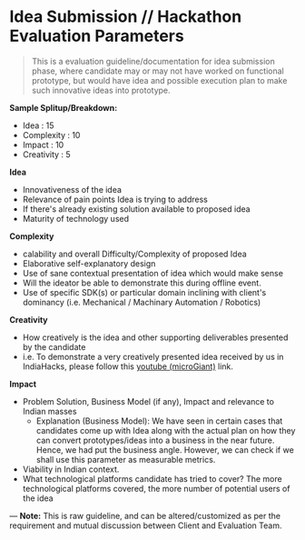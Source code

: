 # Idea Submission // Hackathon Evaluation Parameters

> This is a evaluation guideline/documentation for idea submission phase, where candidate may or may not have worked on functional prototype, but would have idea and possible execution plan to make such innovative ideas into prototype.

**Sample Splitup/Breakdown:**

* Idea : 15
* Complexity : 10
* Impact : 10
* Creativity : 5

**Idea**

- Innovativeness of the idea
- Relevance of pain points Idea is trying to address
- If there's already existing solution available to proposed idea
- Maturity of technology used

**Complexity**

- calability and overall Difficulty/Complexity of proposed Idea
- Elaborative self-explanatory design
- Use of sane contextual presentation of idea which would make sense
- Will the ideator be able to demonstrate this during offline event.
-  Use of specific SDK(s) or particular domain inclining with client's dominancy (i.e. Mechanical / Machinary Automation / Robotics)

**Creativity**

- How creatively is the idea and other supporting deliverables presented by the candidate
- i.e. To demonstrate a very creatively presented idea received by us in IndiaHacks, please follow this [youtube (microGiant)](https://www.youtube.com/watch?v=ekZYqJPM8RU&feature=youtu.be) link.

**Impact**

- Problem Solution, Business Model (if any), Impact and relevance to Indian masses
   - Explanation (Business Model): We have seen in certain cases that candidates come up with Idea along with the actual plan on how they can convert prototypes/ideas into a business in the near future. Hence, we had put the business angle. However, we can check if we shall use this parameter as measurable metrics.
- Viability in Indian context.
- What technological platforms candidate has tried to cover? The more technological platforms covered, the more number of potential users of the idea


— **Note:** This is raw guideline, and can be altered/customized as per the requirement and mutual discussion between Client and Evaluation Team.

